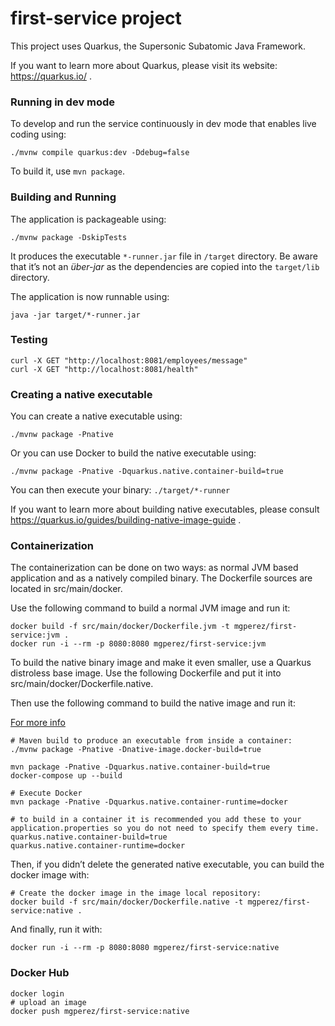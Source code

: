 # first-service project

This project uses Quarkus, the Supersonic Subatomic Java Framework.

If you want to learn more about Quarkus, please visit its website: https://quarkus.io/ .

### Running in dev mode

To develop and run the service continuously in dev mode that enables live coding using:
```
./mvnw compile quarkus:dev -Ddebug=false
```

To build it, use `mvn package`.

### Building and Running

The application is packageable using:

```
./mvnw package -DskipTests
```

It produces the executable `*-runner.jar` file in `/target` directory.
Be aware that it’s not an _über-jar_ as the dependencies are copied into the `target/lib` directory.

The application is now runnable using:

```
java -jar target/*-runner.jar
```

### Testing

```
curl -X GET "http://localhost:8081/employees/message"
curl -X GET "http://localhost:8081/health"
```

### Creating a native executable

You can create a native executable using: 

```
./mvnw package -Pnative
```

Or you can use Docker to build the native executable using:

```
./mvnw package -Pnative -Dquarkus.native.container-build=true
```

You can then execute your binary: `./target/*-runner`

If you want to learn more about building native executables, please consult https://quarkus.io/guides/building-native-image-guide .



### Containerization

The containerization can be done on two ways: as normal JVM based application and as a natively compiled binary. The Dockerfile sources are located in src/main/docker.

Use the following command to build a normal JVM image and run it:

```
docker build -f src/main/docker/Dockerfile.jvm -t mgperez/first-service:jvm .
docker run -i --rm -p 8080:8080 mgperez/first-service:jvm
```

To build the native binary image and make it even smaller, use a Quarkus distroless base image. Use the following Dockerfile and put it into src/main/docker/Dockerfile.native.

Then use the following command to build the native image and run it:

[For more info](https://quarkus.io/guides/building-native-image#creating-a-container)

```
# Maven build to produce an executable from inside a container:
./mvnw package -Pnative -Dnative-image.docker-build=true

mvn package -Pnative -Dquarkus.native.container-build=true
docker-compose up --build

# Execute Docker
mvn package -Pnative -Dquarkus.native.container-runtime=docker

# to build in a container it is recommended you add these to your application.properties so you do not need to specify them every time.
quarkus.native.container-build=true
quarkus.native.container-runtime=docker
```

Then, if you didn’t delete the generated native executable, you can build the docker image with:

```
# Create the docker image in the image local repository:
docker build -f src/main/docker/Dockerfile.native -t mgperez/first-service:native .
```

And finally, run it with:

```
docker run -i --rm -p 8080:8080 mgperez/first-service:native
```



### Docker Hub

```
docker login
# upload an image
docker push mgperez/first-service:native
```

